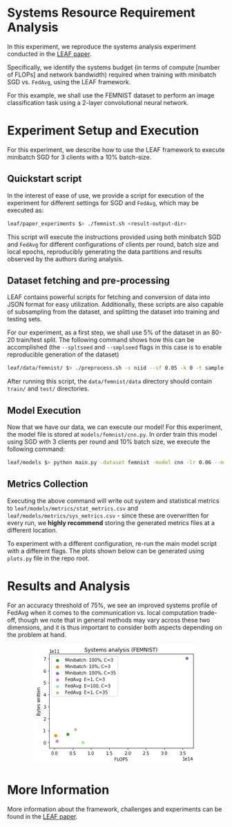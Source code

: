 <h1> Systems Resource Requirement Analysis </h1>

In this experiment, we reproduce the systems analysis experiment conducted in the [LEAF paper](https://arxiv.org/abs/1812.01097). 

Specifically, we identify the systems budget (in terms of compute [number of FLOPs]
and network bandwidth) required when training with minibatch SGD vs. `FedAvg`, using the LEAF framework.

For this example, we shall use the FEMNIST dataset to perform an image classification task using a
2-layer convolutional neural network.

# Experiment Setup and Execution

For this experiment, we describe how to use the LEAF framework to execute minibatch SGD for 3 clients with a
10% batch-size.

## Quickstart script

In the interest of ease of use, we provide a script for execution of the experiment
for different settings for SGD and `FedAvg`, which may be executed as:

```bash
leaf/paper_experiments $> ./femnist.sh <result-output-dir>
```

This script will execute the instructions provided using both minibatch SGD and `FedAvg` for different configurations of clients per round, batch size and local epochs, reproducibly generating the data partitions and results observed by the authors during analysis.

## Dataset fetching and pre-processing

LEAF contains powerful scripts for fetching and conversion of data into JSON format for easy utilization.
Additionally, these scripts are also capable of subsampling from the dataset, and splitting the dataset
into training and testing sets.

For our experiment, as a first step, we shall use 5% of the dataset in an 80-20 train/test split. The following command shows
how this can be accomplished (the `--spltseed` and `--smplseed` flags in this case is to enable reproducible generation of the dataset)

```bash
leaf/data/femnist/ $> ./preprocess.sh -s niid --sf 0.05 -k 0 -t sample --smplseed 1549786595 --spltseed 1549786796
```

After running this script, the `data/femnist/data` directory should contain `train/` and `test/` directories.

## Model Execution

Now that we have our data, we can execute our model! For this experiment, the model file is stored
at `models/femnist/cnn.py`. In order train this model using SGD with 3 clients per round
and 10% batch size, we execute the following command:

```bash
leaf/models $> python main.py -dataset femnist -model cnn -lr 0.06 --minibatch 0.1 --clients-per-round 3 --num-rounds 2000
```

## Metrics Collection

Executing the above command will write out system and statistical metrics to `leaf/models/metrics/stat_metrics.csv` and `leaf/models/metrics/sys_metrics.csv` - since these are overwritten for every run, we __highly recommend__ storing the generated metrics files at a different location.

To experiment with a different configuration, re-run the main model script with a different flags. The plots shown below can be generated using `plots.py` file in the repo root.

# Results and Analysis

For an accuracy threshold of 75%, we see an improved systems profile of FedAvg when it comes to the communication
vs. local computation trade-off, though we note that in general methods may vary across these two
dimensions, and it is thus important to consider both aspects depending on the problem at hand.

<div style="text-align:center" markdown="1">

![](../_static/images/femnist_75_thresh.png "Systems profile of different methods (75% accuracy threshold)")

</div>

# More Information

More information about the framework, challenges and experiments can be found in the [LEAF paper](https://arxiv.org/abs/1812.01097). 
